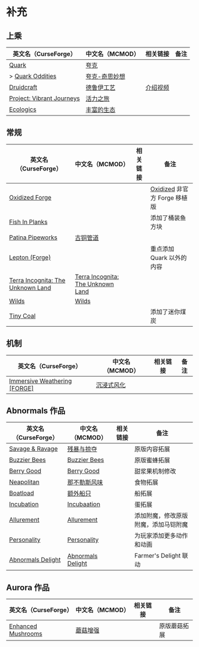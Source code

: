 # 补充

## 上乘

| 英文名（CurseForge）                                                                               | 中文名（MCMOD）                                       | 相关链接                                               | 备注 |
| -------------------------------------------------------------------------------------------------- | ----------------------------------------------------- | ------------------------------------------------------ | ---- |
| [Quark](https://www.curseforge.com/minecraft/mc-mods/quark)                                        | [夸克](https://www.mcmod.cn/class/527.html)           |                                                        |      |
| > [Quark Oddities](https://www.curseforge.com/minecraft/mc-mods/quark-oddities)                    | [夸克-奇思妙想](https://www.mcmod.cn/class/1823.html) |                                                        |      |
| [Druidcraft](https://www.curseforge.com/minecraft/mc-mods/druidcraft)                              | [德鲁伊工艺](https://www.mcmod.cn/class/3479.html)    | [介绍视频](https://www.bilibili.com/video/av413176041) |      |
| [Project: Vibrant Journeys](https://www.curseforge.com/minecraft/mc-mods/project-vibrant-journeys) | [活力之旅](https://www.mcmod.cn/class/1564.html)      |                                                        |      |
| [Ecologics](https://www.curseforge.com/minecraft/mc-mods/ecologics)                                | [丰富的生态](https://www.mcmod.cn/class/6198.html)    |                                                        |      |

## 常规

| 英文名（CurseForge）                                                                             | 中文名（MCMOD）                                                           | 相关链接 | 备注                                                                                  |
| ------------------------------------------------------------------------------------------------ | ------------------------------------------------------------------------- | -------- | ------------------------------------------------------------------------------------- |
| [Oxidized Forge](https://www.curseforge.com/minecraft/mc-mods/oxidized-forge)                    |                                                                           |          | [Oxidized](https://www.curseforge.com/minecraft/mc-mods/oxidized) 非官方 Forge 移植版 |
| [Fish In Planks](https://www.curseforge.com/minecraft/mc-mods/fish-in-planks)                    |                                                                           |          | 添加了桶装鱼方块                                                                      |
| [Patina Pipeworks](https://www.curseforge.com/minecraft/mc-mods/patina-pipeworks)                | [古铜管道](https://www.mcmod.cn/class/6033.html)                          |          |                                                                                       |
| [Lepton (Forge)](https://www.curseforge.com/minecraft/mc-mods/lepton)                            |                                                                           |          | 重点添加 Quark 以外的内容                                                             |
| [Terra Incognita: The Unknown Land](https://www.curseforge.com/minecraft/mc-mods/terraincognita) | [Terra Incognita: The Unknown Land](https://www.mcmod.cn/class/3784.html) |          |                                                                                       |
| [Wilds](https://www.curseforge.com/minecraft/mc-mods/wilds)                                      | [Wilds](https://www.mcmod.cn/class/4412.html)                             |          |                                                                                       |
| [Tiny Coal](https://www.curseforge.com/minecraft/mc-mods/tiny-coal)                              |                                                                           |          | 添加了迷你煤炭                                                                        |

## 机制

| 英文名（CurseForge）                                                                                    | 中文名（MCMOD）                                    | 相关链接 | 备注 |
| ------------------------------------------------------------------------------------------------------- | -------------------------------------------------- | -------- | ---- |
| [Immersive Weathering [FORGE]](https://www.curseforge.com/minecraft/mc-mods/immersive-weathering-forge) | [沉浸式风化](https://www.mcmod.cn/class/6057.html) |          |      |

## Abnormals 作品

| 英文名（CurseForge）                                                                | 中文名（MCMOD）                                           | 相关链接 | 备注                                 |
| ----------------------------------------------------------------------------------- | --------------------------------------------------------- | -------- | ------------------------------------ |
| [Savage & Ravage](https://www.curseforge.com/minecraft/mc-mods/savage-and-ravage)   | [残暴与掠夺](https://www.mcmod.cn/class/3481.html)        |          | 原版内容拓展                         |
| [Buzzier Bees](https://www.curseforge.com/minecraft/mc-mods/buzzier-bees)           | [Buzzier Bees](https://www.mcmod.cn/class/2326.html)      |          | 原版蜜蜂拓展                         |
| [Berry Good](https://www.curseforge.com/minecraft/mc-mods/berry-good)               | [Berry Good](https://www.mcmod.cn/class/3480.html)        |          | 甜浆果机制修改                       |
| [Neapolitan](https://www.curseforge.com/minecraft/mc-mods/neapolitan)               | [那不勒斯风味](https://www.mcmod.cn/class/3212.html)      |          | 食物拓展                             |
| [Boatload](https://www.curseforge.com/minecraft/mc-mods/boatload)                   | [额外船只](https://www.mcmod.cn/class/3222.html)          |          | 船拓展                               |
| [Incubation](https://www.curseforge.com/minecraft/mc-mods/incubation)               | [Incubaation](https://www.mcmod.cn/class/3927.html)       |          | 蛋拓展                               |
| [Allurement](https://www.curseforge.com/minecraft/mc-mods/allurement)               | [Allurement](https://www.mcmod.cn/class/3611.html)        |          | 添加附魔，修改原版附魔，添加马铠附魔 |
| [Personality](https://www.curseforge.com/minecraft/mc-mods/personality)             | [Personality](https://www.mcmod.cn/class/3610.html)       |          | 为玩家添加更多动作和动画             |
| [Abnormals Delight](https://www.curseforge.com/minecraft/mc-mods/abnormals-delight) | [Abnormals Delight](https://www.mcmod.cn/class/3585.html) |          | Farmer's Delight 联动                |

## Aurora 作品

| 英文名（CurseForge）                                                                  | 中文名（MCMOD）                                  | 相关链接 | 备注         |
| ------------------------------------------------------------------------------------- | ------------------------------------------------ | -------- | ------------ |
| [Enhanced Mushrooms](https://www.curseforge.com/minecraft/mc-mods/enhanced-mushrooms) | [蘑菇增强](https://www.mcmod.cn/class/3854.html) |          | 原版蘑菇拓展 |
